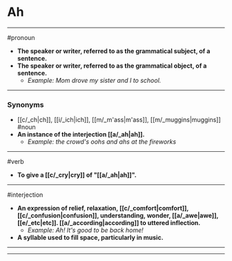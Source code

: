 # Ah
---
#pronoun
- **The speaker or writer, referred to as the grammatical subject, of a sentence.**
- **The speaker or writer, referred to as the grammatical object, of a sentence.**
	- _Example: Mom drove my sister and I to school._
---
### Synonyms
- [[c/_ch|ch]], [[i/_ich|ich]], [[m/_m'ass|m'ass]], [[m/_muggins|muggins]]
#noun
- **An instance of the interjection [[a/_ah|ah]].**
	- _Example: the crowd's oohs and ahs at the fireworks_
---
#verb
- **To give a [[c/_cry|cry]] of "[[a/_ah|ah]]".**
---
#interjection
- **An expression of relief, relaxation, [[c/_comfort|comfort]], [[c/_confusion|confusion]], understanding, wonder, [[a/_awe|awe]], [[e/_etc|etc]]. [[a/_according|according]] to uttered inflection.**
	- _Example: Ah! It's good to be back home!_
- **A syllable used to fill space, particularly in music.**
---
---
